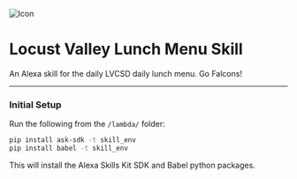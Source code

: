 ![Icon](https://raw.github.com/nshenoy/alexa-lunch-menu/main/assets/lv-small-icon.png)

# Locust Valley Lunch Menu Skill

An Alexa skill for the daily LVCSD daily lunch menu. Go Falcons!

---- 


### Initial Setup
Run the following from the `/lambda/` folder:

```bash
pip install ask-sdk -t skill_env
pip install babel -t skill_env
```
This will install the Alexa Skills Kit SDK and Babel python packages.

